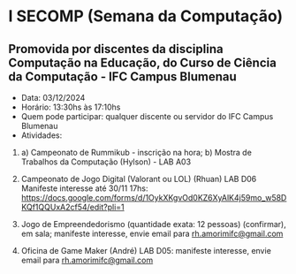# I SECOMP (Semana da Computação)
## Promovida por discentes da disciplina Computação na Educação, do Curso de Ciência da Computação - IFC Campus Blumenau

* Data: 03/12/2024
* Horário: 13:30hs às 17:10hs
* Quem pode participar: qualquer discente ou servidor do IFC Campus Blumenau
* Atividades:

1) a) Campeonato de Rummikub - inscrição na hora; b) Mostra de Trabalhos da Computação (Hylson) - LAB A03

2) Campeonato de Jogo Digital (Valorant ou LOL) (Rhuan) LAB D06
Manifeste interesse até 30/11 17hs: https://docs.google.com/forms/d/1OykXKgvOd0KZ6XyAlK4j59mo_w58DKQf1QQUxA2cf54/edit?pli=1

3) Jogo de Empreendedorismo (quantidade exata: 12 pessoas) (confirmar), em sala; manifeste interesse, envie email para rh.amorimifc@gmail.com

4) Oficina de Game Maker (André) LAB D05: manifeste interesse, envie email para rh.amorimifc@gmail.com
